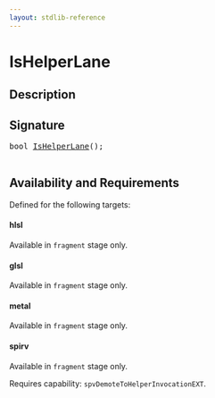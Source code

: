 ```yaml
---
layout: stdlib-reference
---
```


# IsHelperLane

## Description





## Signature 

<pre>
<span class="code_keyword">bool</span> <a href="ishelperlane-028.md">IsHelperLane</a>();

</pre>

## Availability and Requirements

Defined for the following targets:

#### hlsl
Available in `fragment` stage only.

#### glsl
Available in `fragment` stage only.

#### metal
Available in `fragment` stage only.

#### spirv
Available in `fragment` stage only.

Requires capability: `spvDemoteToHelperInvocationEXT`.



<script>
// Fix .md links to .html when on ReadTheDocs
if (window.location.hostname.includes('readthedocs') || 
    window.location.hostname.includes('rtfd.io')) {
  document.addEventListener('DOMContentLoaded', function() {
    const links = document.querySelectorAll('a');
    links.forEach(link => {
      const href = link.getAttribute('href');
      if (href && href.includes('.md')) {
        // This regex will handle .md links with or without fragment identifiers or query parameters
        link.href = link.href.replace(/(.+)\.md(#[^?]*)?(\?.*)?$/, '$1.html$2$3');
      }
    });
  });
}
</script>
